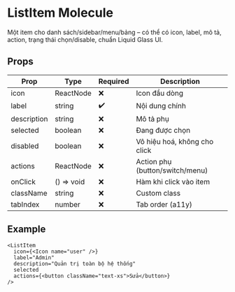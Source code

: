 # ListItem Molecule

Một item cho danh sách/sidebar/menu/bảng – có thể có icon, label, mô tả, action, trạng thái chọn/disable, chuẩn Liquid Glass UI.

## Props

| Prop        | Type        | Required | Description                       |
|-------------|-------------|----------|-----------------------------------|
| icon        | ReactNode   | ❌       | Icon đầu dòng                     |
| label       | string      | ✔️       | Nội dung chính                    |
| description | string      | ❌       | Mô tả phụ                          |
| selected    | boolean     | ❌       | Đang được chọn                     |
| disabled    | boolean     | ❌       | Vô hiệu hoá, không cho click       |
| actions     | ReactNode   | ❌       | Action phụ (button/switch/menu)    |
| onClick     | () => void  | ❌       | Hàm khi click vào item             |
| className   | string      | ❌       | Custom class                       |
| tabIndex    | number      | ❌       | Tab order (a11y)                   |

## Example

```tsx
<ListItem
  icon={<Icon name="user" />}
  label="Admin"
  description="Quản trị toàn bộ hệ thống"
  selected
  actions={<button className="text-xs">Sửa</button>}
/>
